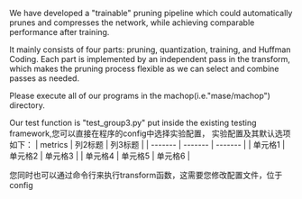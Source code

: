 We have developed a "trainable" pruning pipeline which could automatically prunes and compresses the network, while achieving comparable performance after training.

It mainly consists of four parts: pruning, quantization, training, and Huffman Coding. Each part is implemented by an independent pass in the transform, which makes the pruning process flexible as we can select and combine passes as needed.

Please execute all of our programs in the machop(i.e."mase/machop") directory.

Our test function is "test_group3.py" put inside the existing testing framework,您可以直接在程序的config中选择实验配置，
实验配置及其默认选项如下：
| metrics  | 列2标题 | 列3标题 |
| ------- | ------- | ------- |
| 单元格1 | 单元格2 | 单元格3 |
| 单元格4 | 单元格5 | 单元格6 |


您同时也可以通过命令行来执行transform函数，这需要您修改配置文件，位于config
